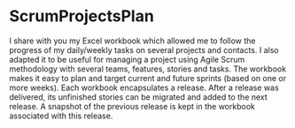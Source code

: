 # ScrumProjectsPlan
I share with you my Excel workbook which allowed me to follow the progress of my daily/weekly tasks on several projects and contacts. I also adapted it to be useful for managing a project using Agile Scrum methodology with several teams, features, stories and tasks. The workbook makes it easy to plan and target current and future sprints (based on one or more weeks). Each workbook encapsulates a release. After a release was delivered, its unfinished stories can be migrated and added to the next release. A snapshot of the previous release is kept in the workbook associated with this release.
